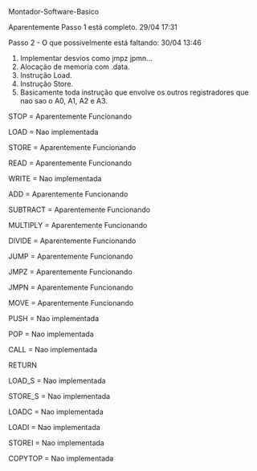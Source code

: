 Montador-Software-Basico

Aparentemente Passo 1 está completo. 29/04 17:31

Passo 2 - O que possivelmente está faltando: 30/04 13:46
  1. Implementar desvios como jmpz jpmn...
  2. Alocação de memoria com .data.
  3. Instrução Load.
  4. Instrução Store.
  5. Basicamente toda instrução que envolve os outros registradores que nao sao o A0, A1, A2 e A3.
  
STOP = Aparentemente Funcionando

LOAD = Nao implementada

STORE = Aparentemente Funcionando

READ = Aparentemente Funcionando

WRITE = Nao implementada

ADD = Aparentemente Funcionando

SUBTRACT = Aparentemente Funcionando

MULTIPLY = Aparentemente Funcionando

DIVIDE = Aparentemente Funcionando

JUMP = Aparentemente Funcionando

JMPZ = Aparentemente Funcionando

JMPN = Aparentemente Funcionando

MOVE = Aparentemente Funcionando

PUSH = Nao implementada

POP = Nao implementada

CALL = Nao implementada

RETURN

LOAD_S = Nao implementada

STORE_S = Nao implementada

LOADC = Nao implementada

LOADI = Nao implementada

STOREI  = Nao implementada

COPYTOP  = Nao implementada
